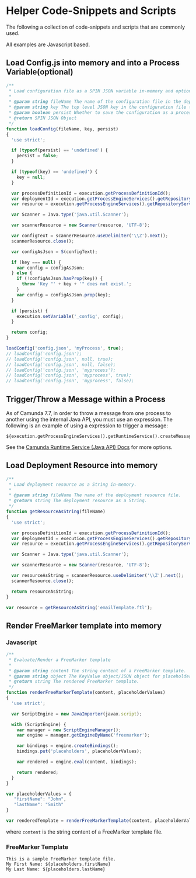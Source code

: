 # Helper Code-Snippets and Scripts

The following a collection of code-snippets and scripts that are commonly used.

All examples are Javascript based.

## Load Config.js into memory and into a Process Variable(optional)

```javascript
/**
 * Load configuration file as a SPIN JSON variable in-memory and optionally as a process variable.
 *
 * @param string fileName The name of the configuration file in the deployment.
 * @param string key The top level JSON key in the configuration file that will be saved, and other keys/objects are omitted.
 * @param boolean persist Whether to save the configuration as a process variable.
 * @return SPIN JSON Object
 */
function loadConfig(fileName, key, persist)
{
  'use strict';

  if (typeof(persist) == 'undefined') {
    persist = false;
  }

  if (typeof(key) == 'undefined') {
    key = null;
  }

  var processDefinitionId = execution.getProcessDefinitionId();
  var deploymentId = execution.getProcessEngineServices().getRepositoryService().getProcessDefinition(processDefinitionId).getDeploymentId();
  var resource = execution.getProcessEngineServices().getRepositoryService().getResourceAsStream(deploymentId, fileName);

  var Scanner = Java.type('java.util.Scanner');

  var scannerResource = new Scanner(resource, 'UTF-8');

  var configText = scannerResource.useDelimiter('\\Z').next();
  scannerResource.close();

  var configAsJson = S(configText);

  if (key === null) {
    var config = configAsJson;
  } else {
    if (!configAsJson.hasProp(key)) {
      throw 'Key "' + key + '" does not exist.';
    }
    var config = configAsJson.prop(key);
  }

  if (persist) {
    execution.setVariable('_config', config);
  }

  return config;
}

loadConfig('config.json', 'myProcess', true);
// loadConfig('config.json');
// loadConfig('config.json', null, true);
// loadConfig('config.json', null, false);
// loadConfig('config.json', 'myprocess');
// loadConfig('config.json', 'myprocess', true);
// loadConfig('config.json', 'myprocess', false);
```


## Trigger/Throw a Message within a Process

As of Camunda 7.7, in order to throw a message from one process to another using the internal Java API, you must use an expression.
The following is an example of using a expression to trigger a message:

```
${execution.getProcessEngineServices().getRuntimeService().createMessageCorrelation("work").correlateWithResult()}
```
See the [Camunda Runtime Service (Java API) Docs](https://docs.camunda.org/javadoc/camunda-bpm-platform/7.7/org/camunda/bpm/engine/RuntimeService.html) for more options.

## Load Deployment Resource into memory

```javascript
/**
 * Load deployment resource as a String in-memory.
 *
 * @param string fileName The name of the deployment resource file.
 * @return string The deployment resource as a String.
 */
function getResourceAsString(fileName)
{
  'use strict';

  var processDefinitionId = execution.getProcessDefinitionId();
  var deploymentId = execution.getProcessEngineServices().getRepositoryService().getProcessDefinition(processDefinitionId).getDeploymentId();
  var resource = execution.getProcessEngineServices().getRepositoryService().getResourceAsStream(deploymentId, fileName);

  var Scanner = Java.type('java.util.Scanner');

  var scannerResource = new Scanner(resource, 'UTF-8');

  var resourceAsString = scannerResource.useDelimiter('\\Z').next();
  scannerResource.close();

  return resourceAsString;
}

var resource = getResourceAsString('emailTemplate.ftl');
```

## Render FreeMarker template into memory

### Javascript

```javascript
/**
 * Evaluate/Render a FreeMarker template
 *
 * @param string content The string content of a FreeMarker template.
 * @param string object The KeyValue object/JSON object for placeholder bindings.
 * @return string The rendered FreeMarker template.
 */
function renderFreeMarkerTemplate(content, placeholderValues)
{
  'use strict';

  var ScriptEngine = new JavaImporter(javax.script);

  with (ScriptEngine) {
    var manager = new ScriptEngineManager();
    var engine = manager.getEngineByName('freemarker');

    var bindings = engine.createBindings();
    bindings.put('placeholders', placeholderValues);

    var rendered = engine.eval(content, bindings);

    return rendered;
  }
}

var placeholderValues = {
   "firstName": "John",
   "lastName": "Smith"
}

var renderedTemplate = renderFreeMarkerTemplate(content, placeholderValues);

```
where `content` is the string content of a FreeMarker template file.


### FreeMarker Template

```FreeMarker
This is a sample FreeMarker template file.
My First Name: ${placeholders.firstName}
My Last Name: ${placeholders.lastName}
```
